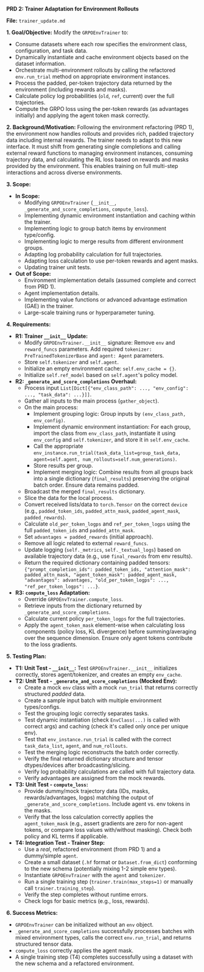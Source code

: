 

**PRD 2: Trainer Adaptation for Environment Rollouts**

**File:** `trainer_update.md`

**1. Goal/Objective:**
Modify the `GRPOEnvTrainer` to:
*   Consume datasets where each row specifies the environment class, configuration, and task data.
*   Dynamically instantiate and cache environment objects based on the dataset information.
*   Orchestrate multi-environment rollouts by calling the refactored `env.run_trial` method on appropriate environment instances.
*   Process the padded, per-token trajectory data returned by the environment (including rewards and masks).
*   Calculate policy log probabilities (`old`, `ref`, current) over the full trajectories.
*   Compute the GRPO loss using the per-token rewards (as advantages initially) and applying the agent token mask correctly.

**2. Background/Motivation:**
Following the environment refactoring (PRD 1), the environment now handles rollouts and provides rich, padded trajectory data including internal rewards. The trainer needs to adapt to this new interface. It must shift from generating single completions and calling external reward functions to managing environment instances, consuming trajectory data, and calculating the RL loss based on rewards and masks provided by the environment. This enables training on full multi-step interactions and across diverse environments.

**3. Scope:**
*   **In Scope:**
    *   Modifying `GRPOEnvTrainer` (`__init__`, `_generate_and_score_completions`, `compute_loss`).
    *   Implementing dynamic environment instantiation and caching within the trainer.
    *   Implementing logic to group batch items by environment type/config.
    *   Implementing logic to merge results from different environment groups.
    *   Adapting log probability calculation for full trajectories.
    *   Adapting loss calculation to use per-token rewards and agent masks.
    *   Updating trainer unit tests.
*   **Out of Scope:**
    *   Environment implementation details (assumed complete and correct from PRD 1).
    *   Agent implementation details.
    *   Implementing value functions or advanced advantage estimation (GAE) in the trainer.
    *   Large-scale training runs or hyperparameter tuning.

**4. Requirements:**

*   **R1: Trainer `__init__` Update:**
    *   Modify `GRPOEnvTrainer.__init__` signature: Remove `env` and `reward_funcs` parameters. Add required `tokenizer: PreTrainedTokenizerBase` and `agent: Agent` parameters.
    *   Store `self.tokenizer` and `self.agent`.
    *   Initialize an empty environment cache: `self.env_cache = {}`.
    *   Initialize `self.ref_model` based on `self.agent`'s policy model.
*   **R2: `_generate_and_score_completions` Overhaul:**
    *   Process input `List[Dict[{"env_class_path": ..., "env_config": ..., "task_data": ...}]]`.
    *   Gather all inputs to the main process (`gather_object`).
    *   On the main process:
        *   Implement grouping logic: Group inputs by `(env_class_path, env_config)`.
        *   Implement dynamic environment instantiation: For each group, import the class from `env_class_path`, instantiate it using `env_config` and `self.tokenizer`, and store it in `self.env_cache`.
        *   Call the appropriate `env_instance.run_trial(task_data_list=group_task_data, agent=self.agent, num_rollouts=self.num_generations)`.
        *   Store results per group.
        *   Implement merging logic: Combine results from all groups back into a single dictionary (`final_results`) preserving the original batch order. Ensure data remains padded.
    *   Broadcast the merged `final_results` dictionary.
    *   Slice the data for the local process.
    *   Convert received lists/data to `torch.Tensor` on the correct `device` (e.g., `padded_token_ids`, `padded_attn_mask`, `padded_agent_mask`, `padded_rewards`).
    *   Calculate `old_per_token_logps` and `ref_per_token_logps` using the full `padded_token_ids` and `padded_attn_mask`.
    *   Set `advantages = padded_rewards` (initial approach).
    *   Remove all logic related to external `reward_funcs`.
    *   Update logging (`self._metrics`, `self._textual_logs`) based on available trajectory data (e.g., use `final_rewards` from env results).
    *   Return the required dictionary containing padded tensors: `{"prompt_completion_ids": padded_token_ids, "attention_mask": padded_attn_mask, "agent_token_mask": padded_agent_mask, "advantages": advantages, "old_per_token_logps": ..., "ref_per_token_logps": ...}`.
*   **R3: `compute_loss` Adaptation:**
    *   Override `GRPOEnvTrainer.compute_loss`.
    *   Retrieve inputs from the dictionary returned by `_generate_and_score_completions`.
    *   Calculate current policy `per_token_logps` for the full trajectories.
    *   Apply the `agent_token_mask` element-wise when calculating loss components (policy loss, KL divergence) before summing/averaging over the sequence dimension. Ensure only agent tokens contribute to the loss gradients.

**5. Testing Plan:**

*   **T1: Unit Test - `__init__`:** Test `GRPOEnvTrainer.__init__` initializes correctly, stores agent/tokenizer, and creates an empty `env_cache`.
*   **T2: Unit Test - `_generate_and_score_completions` (Mocked Env):**
    *   Create a mock `env` class with a mock `run_trial` that returns correctly structured *padded* data.
    *   Create a sample input batch with multiple environment types/configs.
    *   Test the grouping logic correctly separates tasks.
    *   Test dynamic instantiation (check `EnvClass(...)` is called with correct args) and caching (check it's called only once per unique env).
    *   Test that `env_instance.run_trial` is called with the correct `task_data_list`, `agent`, and `num_rollouts`.
    *   Test the merging logic reconstructs the batch order correctly.
    *   Verify the final returned dictionary structure and tensor dtypes/devices after broadcasting/slicing.
    *   Verify log probability calculations are called with full trajectory data.
    *   Verify advantages are assigned from the mock rewards.
*   **T3: Unit Test - `compute_loss`:**
    *   Provide dummy/mock trajectory data (IDs, masks, rewards/advantages, logps) matching the output of `_generate_and_score_completions`. Include agent vs. env tokens in the masks.
    *   Verify that the loss calculation correctly applies the `agent_token_mask` (e.g., assert gradients are zero for non-agent tokens, or compare loss values with/without masking). Check both policy and KL terms if applicable.
*   **T4: Integration Test - Trainer Step:**
    *   Use a *real*, refactored environment (from PRD 1) and a dummy/simple `agent`.
    *   Create a small dataset (`.hf` format or `Dataset.from_dict`) conforming to the new schema (potentially mixing 1-2 simple env types).
    *   Instantiate `GRPOEnvTrainer` with the `agent` and `tokenizer`.
    *   Run a single training step (`trainer.train(max_steps=1)` or manually call `trainer.training_step`).
    *   Verify the step completes without runtime errors.
    *   Check logs for basic metrics (e.g., loss, rewards).

**6. Success Metrics:**
*   `GRPOEnvTrainer` can be initialized without an `env` object.
*   `_generate_and_score_completions` successfully processes batches with mixed environment types, calls the correct `env.run_trial`, and returns structured tensor data.
*   `compute_loss` correctly applies the agent mask.
*   A single training step (T4) completes successfully using a dataset with the new schema and a refactored environment.
